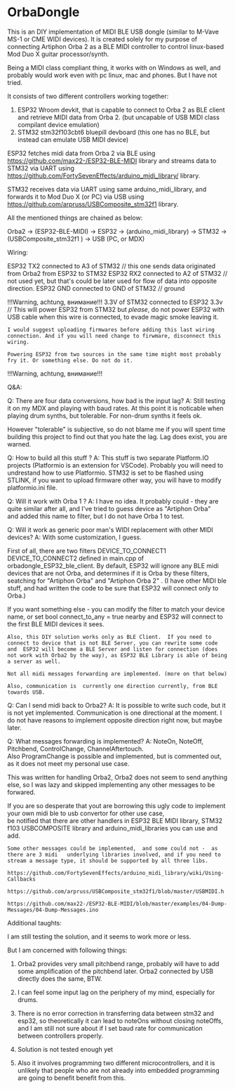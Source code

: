 # OrbaDongle


This is an DIY  implementation of  MIDI BLE  USB dongle  (similar to M-Vave MS-1 or CME WIDI devices).
It is created solely for my purpose of connecting Artiphon Orba 2 as a BLE MIDI controller to control linux-based Mod Duo X guitar processor/synth.

Being a MIDI class compliant thing, it  works with on Windows as well, and probably would work even with pc linux, mac and phones. But I have not tried.

It consists of two different controllers working together:

1) ESP32 Wroom devkit, that is capable to connect to Orba 2 as BLE client and retrieve MIDI data from Orba 2. (but uncapable of USB MIDI class compilant device emulation)
2) STM32 stm32f103cbt6 bluepill devboard  (this one has no BLE, but instead can emulate USB MIDI device)



ESP32 fetches midi data from Orba 2 via BLE using https://github.com/max22-/ESP32-BLE-MIDI library and streams data to STM32 via UART using https://github.com/FortySevenEffects/arduino_midi_library/ library.


STM32 receives data via UART using same arduino_midi_library, and forwards it to Mod Duo X (or PC)  via USB using  https://github.com/arpruss/USBComposite_stm32f1 library.


All the mentioned things are chained as below:



Orba2 -> (ESP32-BLE-MIDI) -> ESP32 -> (arduino_midi_library) -> STM32 -> (USBComposite_stm32f1 ) ->  USB (PC, or MDX)



Wiring:

ESP32 TX2 connected to A3 of STM32    // this one  sends data originated from Orba2  from ESP32 to STM32
ESP32 RX2 connected to A2 of STM32    // not used yet, but that's could be later used for flow of data into opposite direction.
ESP32 GND connected to GND of STM32   // ground

!!!Warning, achtung, внимание!!! 
	3.3V of STM32 connected to ESP32 3.3v   // This will power ESP32 from STM32 but *please*, do not power ESP32 with USB cable when this wire is connected, 
	to evade magic smoke leaving it.

	I would suggest uploading firmwares before adding this last wiring connection. And if you will need change to firwmare, disconnect this wiring.  

	Powering ESP32 from two sources in the same time might most probably fry it. Or something else. Do not do it.  
	
!!!Warning, achtung, внимание!!! 


Q&A:

Q: There are four data conversions, how bad is the input lag?
A: Still testing it on my MDX and playing with baud rates. At this point it is noticable when playing drum synths, but tolerable. 
For non-drum synths it feels ok.

However "tolerable" is subjective, so do not blame me if you will spent time building this project to find out that you hate the lag.
Lag does exist, you are warned.


Q: How to build all this stuff ?
A: This stuff is two separate Platform.IO projects (Platformio is an extension for VSCode). Probably you will need to undrestand how to use Platformio.
   STM32 is set to be flashed using STLINK, if you want to upload firmware other way, you will have to modify platformio.ini file.

Q: Will it work with Orba 1 ?
A: I have no idea. It probably could - they are quite similar after all, and I've tried to guess device as "Artiphon Orba"  
and added this name to filter, but I do not have Orba  1 to test.

Q: Will it work as generic poor man's WIDI replacement with other MIDI devices?
A: With some customization, I guess. 

   First of all, there are two filters DEVICE_TO_CONNECT1 DEVICE_TO_CONNECT2 defined in main.cpp of orbadongle_ESP32_ble_client.
   By default, ESP32 will ignore any BLE midi devices that are not Orba, and determines if it is Orba by these filters, seatching for "Artiphon Orba"  and "Artiphon Orba 2" .
   (I have other MIDI ble stuff, and had written the code to be sure that ESP32 will connect only to Orba.)
   
   If you want something else - you can modify the filter to match your device name, or set  bool connect_to_any = true  nearby and ESP32 will connect to the first BLE MIDI devices it sees.
   
    Also, this DIY solution works only as BLE Client.  If you need to connect to device that is not BLE Server, you can rewrite some code and  ESP32 will become a BLE Server and listen for connection (does not work with Orba2 by the way), as ESP32 BLE Library is able of being a server as well.
	
	Not all midi messages forwarding are implemented. (more on that below)
	
	Also, communication is  currently one direction currently, from BLE towards USB.
	

Q: Can I send midi back to Orba2? 
A: It is possible to write such code, but it is not yet implemented. Communication is one directional at the moment. I do not have reasons to implement opposite direction right now, but maybe later.
   
Q: What messages forwarding is implemented?
A: NoteOn, NoteOff, Pitchbend, ControlChange, ChannelAftertouch.  
   Also ProgramChange is possible and implemented, but is commented out, as it does not meet my personal use case.
   
   This was written for handling Orba2, Orba2 does not seem to send anything else, so I was lazy and skipped implementing any other messages to be forwared.
   
   If you  are so desperate that yout are borrowing this ugly code to implement your own midi ble to usb convertor for other use case,    
    be notified that there are other handlers in  ESP32 BLE MIDI library, STM32 f103 USBCOMPOSITE library and arduino_midi_libraries you can use and add.
	
    Some other messages could be implemented,  and some could not -  as there are 3 midi   underlying libraries involved, and if you need to stream a message type, it should be supported by all three libs.

    https://github.com/FortySevenEffects/arduino_midi_library/wiki/Using-Callbacks

    https://github.com/arpruss/USBComposite_stm32f1/blob/master/USBMIDI.h

    https://github.com/max22-/ESP32-BLE-MIDI/blob/master/examples/04-Dump-Messages/04-Dump-Messages.ino




Additional taughts:


I am still testing the solution, and it seems to work more or less.

But I am concerned with following things:


1) Orba2 provides very small pitchbend range, probably will have to add some amplification of the pitchbend later. Orba2 connected by USB directly does the same, BTW.

2) I can feel some input lag on the periphery of my mind, especially for drums. 

3)  There is no error correction in transferring data between stm32 and esp32, so theoretically it can lead to noteOns without closing noteOffs, 
 and I am still not sure about if  I set baud rate for communication between controllers properly.

4) Solution is not tested enough yet

5) Also it involves programming two different microcontrollers, and it is unlikely that people who are not already into embedded programming are going to benefit benefit from this.

 